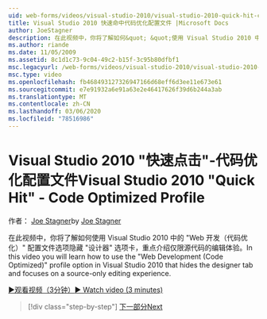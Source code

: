 ```yaml
---
uid: web-forms/videos/visual-studio-2010/visual-studio-2010-quick-hit-code-optimized-profile
title: Visual Studio 2010 快速命中代码优化配置文件 |Microsoft Docs
author: JoeStagner
description: 在此视频中，你将了解如何&quot; &quot;使用 Visual Studio 2010 中隐藏 "设计器" 选项卡和 。
ms.author: riande
ms.date: 11/05/2009
ms.assetid: 8c1d1c73-9c04-49c2-b15f-3c95b80dfbf1
msc.legacyurl: /web-forms/videos/visual-studio-2010/visual-studio-2010-quick-hit-code-optimized-profile
msc.type: video
ms.openlocfilehash: fb468493127326947166d68eff6d3ee11e673e61
ms.sourcegitcommit: e7e91932a6e91a63e2e46417626f39d6b244a3ab
ms.translationtype: MT
ms.contentlocale: zh-CN
ms.lasthandoff: 03/06/2020
ms.locfileid: "78516986"
---
```

# <a name="visual-studio-2010-quick-hit---code-optimized-profile"></a><span data-ttu-id="dbfb9-103">Visual Studio 2010 "快速点击"-代码优化配置文件</span><span class="sxs-lookup"><span data-stu-id="dbfb9-103">Visual Studio 2010 "Quick Hit" - Code Optimized Profile</span></span>

<span data-ttu-id="dbfb9-104">作者： [Joe Stagner](https://github.com/JoeStagner)</span><span class="sxs-lookup"><span data-stu-id="dbfb9-104">by [Joe Stagner](https://github.com/JoeStagner)</span></span>

<span data-ttu-id="dbfb9-105">在此视频中，你将了解如何使用 Visual Studio 2010 中的 &quot;Web 开发（代码优化）&quot; 配置文件选项隐藏 "设计器" 选项卡，重点介绍仅限源代码的编辑体验。</span><span class="sxs-lookup"><span data-stu-id="dbfb9-105">In this video you will learn how to use the &quot;Web Development (Code Optimized)&quot; profile option in Visual Studio 2010 that hides the designer tab and focuses on a source-only editing experience.</span></span> 

[<span data-ttu-id="dbfb9-106">&#9654;观看视频（3分钟）</span><span class="sxs-lookup"><span data-stu-id="dbfb9-106">&#9654; Watch video (3 minutes)</span></span>](https://channel9.msdn.com/Blogs/ASP-NET-Site-Videos/visual-studio-2010-quick-hit-code-optimized-profile)

> [!div class="step-by-step"]
> [<span data-ttu-id="dbfb9-107">下一部分</span><span class="sxs-lookup"><span data-stu-id="dbfb9-107">Next</span></span>](visual-studio-2010-quick-hit-code-search-view-hierarchy.md)
